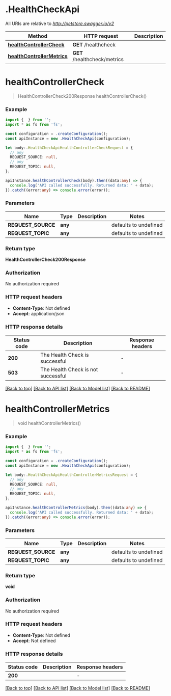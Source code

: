 # .HealthCheckApi

All URIs are relative to *http://petstore.swagger.io/v2*

Method | HTTP request | Description
------------- | ------------- | -------------
[**healthControllerCheck**](HealthCheckApi.md#healthControllerCheck) | **GET** /healthcheck | 
[**healthControllerMetrics**](HealthCheckApi.md#healthControllerMetrics) | **GET** /healthcheck/metrics | 


# **healthControllerCheck**
> HealthControllerCheck200Response healthControllerCheck()


### Example


```typescript
import {  } from '';
import * as fs from 'fs';

const configuration = .createConfiguration();
const apiInstance = new .HealthCheckApi(configuration);

let body:.HealthCheckApiHealthControllerCheckRequest = {
  // any
  REQUEST_SOURCE: null,
  // any
  REQUEST_TOPIC: null,
};

apiInstance.healthControllerCheck(body).then((data:any) => {
  console.log('API called successfully. Returned data: ' + data);
}).catch((error:any) => console.error(error));
```


### Parameters

Name | Type | Description  | Notes
------------- | ------------- | ------------- | -------------
 **REQUEST_SOURCE** | **any** |  | defaults to undefined
 **REQUEST_TOPIC** | **any** |  | defaults to undefined


### Return type

**HealthControllerCheck200Response**

### Authorization

No authorization required

### HTTP request headers

 - **Content-Type**: Not defined
 - **Accept**: application/json


### HTTP response details
| Status code | Description | Response headers |
|-------------|-------------|------------------|
**200** | The Health Check is successful |  -  |
**503** | The Health Check is not successful |  -  |

[[Back to top]](#) [[Back to API list]](README.md#documentation-for-api-endpoints) [[Back to Model list]](README.md#documentation-for-models) [[Back to README]](README.md)

# **healthControllerMetrics**
> void healthControllerMetrics()


### Example


```typescript
import {  } from '';
import * as fs from 'fs';

const configuration = .createConfiguration();
const apiInstance = new .HealthCheckApi(configuration);

let body:.HealthCheckApiHealthControllerMetricsRequest = {
  // any
  REQUEST_SOURCE: null,
  // any
  REQUEST_TOPIC: null,
};

apiInstance.healthControllerMetrics(body).then((data:any) => {
  console.log('API called successfully. Returned data: ' + data);
}).catch((error:any) => console.error(error));
```


### Parameters

Name | Type | Description  | Notes
------------- | ------------- | ------------- | -------------
 **REQUEST_SOURCE** | **any** |  | defaults to undefined
 **REQUEST_TOPIC** | **any** |  | defaults to undefined


### Return type

**void**

### Authorization

No authorization required

### HTTP request headers

 - **Content-Type**: Not defined
 - **Accept**: Not defined


### HTTP response details
| Status code | Description | Response headers |
|-------------|-------------|------------------|
**200** |  |  -  |

[[Back to top]](#) [[Back to API list]](README.md#documentation-for-api-endpoints) [[Back to Model list]](README.md#documentation-for-models) [[Back to README]](README.md)


